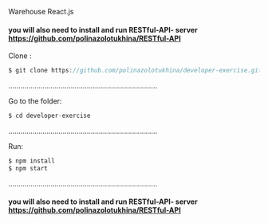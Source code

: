 Warehouse React.js

#### you will also need to install and run RESTful-API- server  https://github.com/polinazolotukhina/RESTful-API

Clone : 
```javascript
$ git clone https://github.com/polinazolotukhina/developer-exercise.git
```


..........................................................................

Go to the folder:
```javascript
$ cd developer-exercise
```


..........................................................................

Run:
```javascript
$ npm install
$ npm start
```


..........................................................................

 

#### you will also need to install and run RESTful-API- server  https://github.com/polinazolotukhina/RESTful-API

